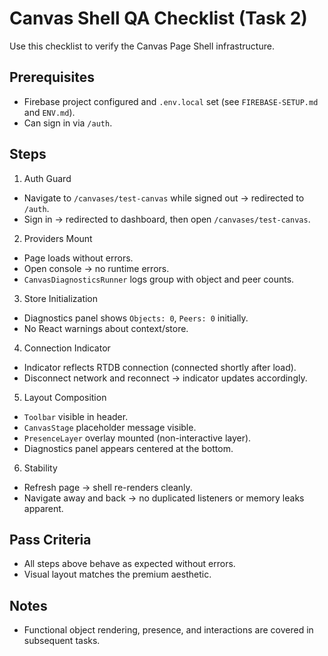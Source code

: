 # Canvas Shell QA Checklist (Task 2)

Use this checklist to verify the Canvas Page Shell infrastructure.

## Prerequisites
- Firebase project configured and `.env.local` set (see `FIREBASE-SETUP.md` and `ENV.md`).
- Can sign in via `/auth`.

## Steps

1) Auth Guard
- Navigate to `/canvases/test-canvas` while signed out → redirected to `/auth`.
- Sign in → redirected to dashboard, then open `/canvases/test-canvas`.

2) Providers Mount
- Page loads without errors.
- Open console → no runtime errors.
- `CanvasDiagnosticsRunner` logs group with object and peer counts.

3) Store Initialization
- Diagnostics panel shows `Objects: 0`, `Peers: 0` initially.
- No React warnings about context/store.

4) Connection Indicator
- Indicator reflects RTDB connection (connected shortly after load).
- Disconnect network and reconnect → indicator updates accordingly.

5) Layout Composition
- `Toolbar` visible in header.
- `CanvasStage` placeholder message visible.
- `PresenceLayer` overlay mounted (non-interactive layer).
- Diagnostics panel appears centered at the bottom.

6) Stability
- Refresh page → shell re-renders cleanly.
- Navigate away and back → no duplicated listeners or memory leaks apparent.

## Pass Criteria
- All steps above behave as expected without errors.
- Visual layout matches the premium aesthetic.

## Notes
- Functional object rendering, presence, and interactions are covered in subsequent tasks.
